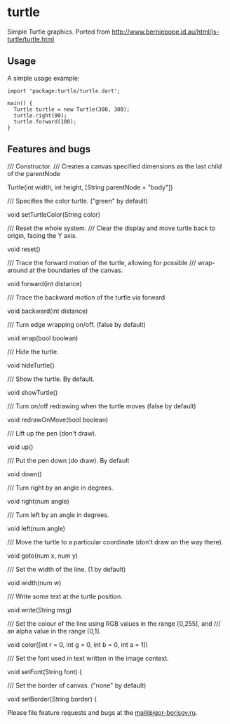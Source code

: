 # turtle

Simple Turtle graphics.
Ported from http://www.berniepope.id.au/html/js-turtle/turtle.html

## Usage

A simple usage example:

    import 'package:turtle/turtle.dart';

    main() {
      Turtle turtle = new Turtle(300, 300);
      turtle.right(90);
      turtle.forward(100);
    }

## Features and bugs

/// Constructor.
/// Сreates a canvas specified dimensions as the last child of the parentNode

Turtle(int width, int height, [String parentNode = "body"])

/// Specifies the color turtle. ("green" by default)

void setTurtleColor(String color)

/// Reset the whole system. 
/// Clear the display and move turtle back to origin, facing the Y axis.

void reset()

/// Trace the forward motion of the turtle, allowing for possible
/// wrap-around at the boundaries of the canvas.

void forward(int distance)

/// Trace the backward motion of the turtle via forward

void backward(int distance)

/// Turn edge wrapping on/off. (false by default)

void wrap(bool boolean)

/// Hide the turtle.

void hideTurtle()

/// Show the turtle. By default.

void showTurtle()

/// Turn on/off redrawing when the turtle moves (false by default)

void redrawOnMove(bool boolean)

/// Lift up the pen (don't draw).

void up()

/// Put the pen down (do draw). By default

void down()

/// Turn right by an angle in degrees.

void right(num angle)

/// Turn left by an angle in degrees.

void left(num angle)

/// Move the turtle to a particular coordinate (don't draw on the way there).

void goto(num x, num y)

/// Set the width of the line. (1 by default)

void width(num w)

/// Write some text at the turtle position.

void write(String msg)

/// Set the colour of the line using RGB values in the range [0,255], and
/// an alpha value in the range [0,1].

void color([int r = 0, int g = 0, int b = 0, int a = 1])

/// Set the font used in text written in the image context.

void setFont(String font) {

/// Set the border of canvas. ("none" by default)

void setBorder(String border) {

Please file feature requests and bugs at the mail@igor-borisov.ru.
